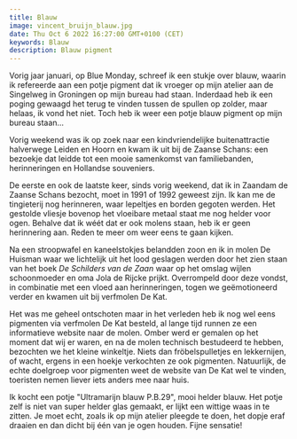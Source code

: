 ```yaml
---
title: Blauw
image: vincent_bruijn_blauw.jpg
date: Thu Oct 6 2022 16:27:00 GMT+0100 (CET)
keywords: Blauw
description: Blauw pigment
---
```


Vorig jaar januari, op Blue Monday, schreef ik een stukje over blauw, waarin ik refereerde aan een potje pigment dat ik vroeger op mijn atelier aan de Singelweg in Groningen op mijn bureau had staan. Inderdaad heb ik een poging gewaagd het terug te vinden tussen de spullen op zolder, maar helaas, ik vond het niet. Toch heb ik weer een potje blauw pigment op mijn bureau staan...

Vorig weekend was ik op zoek naar een kindvriendelijke buitenattractie halverwege Leiden en Hoorn en kwam ik uit bij de Zaanse Schans: een bezoekje dat leidde tot een mooie samenkomst van familiebanden, herinneringen en Hollandse souveniers.

De eerste en ook de laatste keer, sinds vorig weekend, dat ik in Zaandam de Zaanse Schans bezocht, moet in 1991 of 1992 geweest zijn. Ik kan me de tingieterij nog herinneren, waar lepeltjes en borden gegoten werden. Het gestolde vliesje bovenop het vloeibare metaal staat me nog helder voor ogen. Behalve dat ik wéét dat er ook molens staan, heb ik er geen herinnering aan. Reden te meer om weer eens te gaan kijken.

Na een stroopwafel en kaneelstokjes belandden zoon en ik in molen De Huisman waar we lichtelijk uit het lood geslagen werden door het zien staan van het boek _De Schilders van de Zaan_ waar op het omslag wijlen schoonmoeder en oma Jola de Rijcke prijkt. Overrompeld door deze vondst, in combinatie met een vloed aan herinneringen, togen we geëmotioneerd verder en kwamen uit bij verfmolen De Kat.

Het was me geheel ontschoten maar in het verleden heb ik nog wel eens pigmenten via verfmolen De Kat besteld, al lange tijd runnen ze een informatieve website naar de molen. Omber werd er gemalen op het moment dat wij er waren, en na de molen technisch bestudeerd te hebben, bezochten we het kleine winkeltje. Niets dan fröbelspulletjes en lekkernijen, of wacht, ergens in een hoekje verkochten ze ook pigmenten. Natuurlijk, de echte doelgroep voor pigmenten weet de website van De Kat wel te vinden, toeristen nemen liever iets anders mee naar huis.

Ik kocht een potje "Ultramarijn blauw P.B.29", mooi helder blauw. Het potje zelf is niet van super helder glas gemaakt, er lijkt een wittige waas in te zitten. Je moet echt, zoals ik op mijn atelier pleegde te doen, het dopje eraf draaien en dan dicht bij één van je ogen houden. Fijne sensatie!
